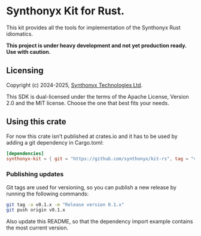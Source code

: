 # Synthonyx Kit for Rust.

This kit provides all the tools for implementation of the Synthonyx Rust idiomatics.

**This project is under heavy development and not yet production ready. Use with caution.**

## Licensing

Copyright (c) 2024-2025, [Synthonyx Technologies Ltd](https://synthonyx.com).

This SDK is dual-licensed under the terms of the Apache License, Version 2.0 and the MIT license. Choose the one that best fits your needs.

## Using this crate

For now this crate isn't published at crates.io and it has to be used by adding a git dependency in Cargo.toml:
```toml
[dependencies]
synthonyx-kit = { git = "https://github.com/synthonyx/kit-rs", tag = "v0.1.4", features = ["serde"] }
```

### Publishing updates

Git tags are used for versioning, so you can publish a new release by running the following commands:
```bash
git tag -a v0.1.x -m "Release version 0.1.x"
git push origin v0.1.x
```

Also update this README, so that the dependency import example contains the most current version.